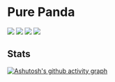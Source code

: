# Pure Panda
<img src="https://img.shields.io/badge/Mentally-Unstable-critical">
<img src="https://img.shields.io/badge/Pro-Coder-success">
<img src="https://img.shields.io/badge/Lucida%20Console-Fangirl-blue">
<img src="https://img.shields.io/badge/C%23%20and%20Python-Gigachad-orange">

## Stats

[![Ashutosh's github activity graph](https://activity-graph.herokuapp.com/graph?username=apurepanda&theme=rouge)](https://github.com/ashutosh00710/github-readme-activity-graph)
